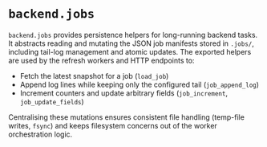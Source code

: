 # `backend.jobs`

`backend.jobs` provides persistence helpers for long-running backend tasks.
It abstracts reading and mutating the JSON job manifests stored in `.jobs/`,
including tail-log management and atomic updates.  The exported helpers are used
by the refresh workers and HTTP endpoints to:

- Fetch the latest snapshot for a job (`load_job`)
- Append log lines while keeping only the configured tail (`job_append_log`)
- Increment counters and update arbitrary fields (`job_increment`,
  `job_update_fields`)

Centralising these mutations ensures consistent file handling (temp-file writes,
`fsync`) and keeps filesystem concerns out of the worker orchestration logic.
